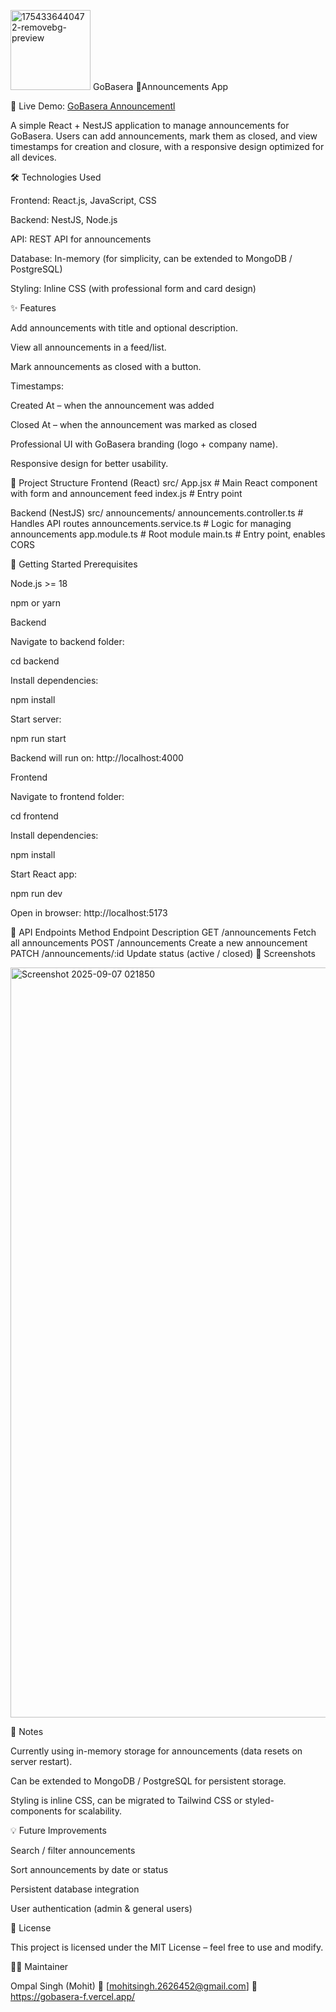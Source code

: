 
 <img width="128" height="128" alt="1754336440472-removebg-preview" src="https://github.com/user-attachments/assets/410a1b3d-24d1-48fa-88e8-87c0a02c419e" /> GoBasera 
📢Announcements App

🚀 Live Demo: [GoBasera Announcementl](https://gobasera-f.vercel.app/)

A simple React + NestJS application to manage announcements for GoBasera. Users can add announcements, mark them as closed, and view timestamps for creation and closure, with a responsive design optimized for all devices.

🛠️ Technologies Used

Frontend: React.js, JavaScript, CSS

Backend: NestJS, Node.js

API: REST API for announcements

Database: In-memory (for simplicity, can be extended to MongoDB / PostgreSQL)

Styling: Inline CSS (with professional form and card design)

✨ Features

Add announcements with title and optional description.

View all announcements in a feed/list.

Mark announcements as closed with a button.

Timestamps:

Created At – when the announcement was added

Closed At – when the announcement was marked as closed

Professional UI with GoBasera branding (logo + company name).

Responsive design for better usability.

📂 Project Structure
Frontend (React)
src/
  App.jsx          # Main React component with form and announcement feed
  index.js         # Entry point

Backend (NestJS)
src/
  announcements/
    announcements.controller.ts  # Handles API routes
    announcements.service.ts     # Logic for managing announcements
  app.module.ts                  # Root module
  main.ts                        # Entry point, enables CORS

🚀 Getting Started
Prerequisites

Node.js >= 18

npm or yarn

Backend

Navigate to backend folder:

cd backend


Install dependencies:

npm install


Start server:

npm run start


Backend will run on: http://localhost:4000

Frontend

Navigate to frontend folder:

cd frontend


Install dependencies:

npm install


Start React app:

npm run dev


Open in browser: http://localhost:5173

🔗 API Endpoints
Method	Endpoint	Description
GET	/announcements	Fetch all announcements
POST	/announcements	Create a new announcement
PATCH	/announcements/:id	Update status (active / closed)
📸 Screenshots

<img width="1920" height="1200" alt="Screenshot 2025-09-07 021850" src="https://github.com/user-attachments/assets/bfe72a55-8dea-4f40-9e41-ac44f4997923" />

📝 Notes

Currently using in-memory storage for announcements (data resets on server restart).

Can be extended to MongoDB / PostgreSQL for persistent storage.

Styling is inline CSS, can be migrated to Tailwind CSS or styled-components for scalability.

💡 Future Improvements

Search / filter announcements

Sort announcements by date or status

Persistent database integration

User authentication (admin & general users)


📄 License

This project is licensed under the MIT License – feel free to use and modify.

👨‍💻 Maintainer

Ompal Singh (Mohit) 📧 [mohitsingh.2626452@gmail.com] 🔗 https://gobasera-f.vercel.app/
